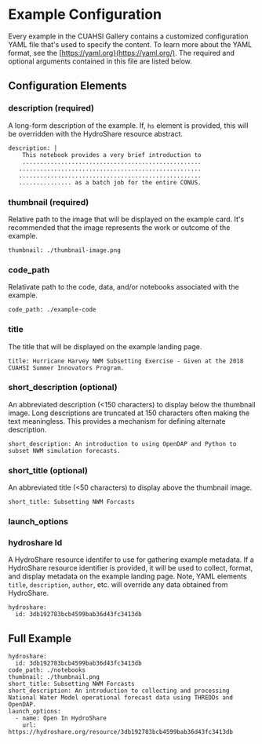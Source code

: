 # Example Configuration

Every example in the CUAHSI Gallery contains a customized configuration YAML file that's used to specify the content. To learn more about the YAML format, see the [https://yaml.org}(https://yaml.org/). The required and optional arguments contained in this file are listed below.

## Configuration Elements

### description (required)

A long-form description of the example. If, `hs` element is provided, this will be overridden with the HydroShare resource abstract.

```
description: |
	This notebook provides a very brief introduction to 
	...................................................
   ....................................................
   ....................................................
   ............... as a batch job for the entire CONUS. 
```


### thumbnail (required)

Relative path to the image that will be displayed on the example card. It's recommended that the image represents the work or outcome of the example.

```
thumbnail: ./thumbnail-image.png
```

### code\_path

Relativate path to the code, data, and/or notebooks associated with the example.

```
code_path: ./example-code
```

### title

The title that will be displayed on the example landing page.

```
title: Hurricane Harvey NWM Subsetting Exercise - Given at the 2018 CUAHSI Summer Innovators Program.
```

### short_description (optional)

An abbreviated description (<150 characters) to display below the thumbnail image. Long descriptions are truncated at 150 characters often making the text meaningless. This provides a mechanism for defining alternate description.

```
short_description: An introduction to using OpenDAP and Python to subset NWM simulation forecasts.
```

### short_title (optional)

An abbreviated title (<50 characters) to display above the thumbnail image.

```
short_title: Subsetting NWM Forcasts
```

### launch\_options

### hydroshare Id

A HydroShare resource identifer to use for gathering example metadata. If a HydroShare resource identifier is provided, it will be used to collect, format, and display metadata on the example landing page. Note, YAML elements `title`, `description`, `author`, etc. will override any data obtained from HydroShare.

```
hydroshare:
  id: 3db192783bcb4599bab36d43fc3413db
```

## Full Example

```
hydroshare:
  id: 3db192783bcb4599bab36d43fc3413db
code_path: ./notebooks
thumbnail: ./thumbnail.png
short_title: Subsetting NWM Forcasts
short_description: An introduction to collecting and processing National Water Model operational forecast data using THREDDs and OpenDAP.
launch_options:
  - name: Open In HydroShare
    url: https://hydroshare.org/resource/3db192783bcb4599bab36d43fc3413db


```
